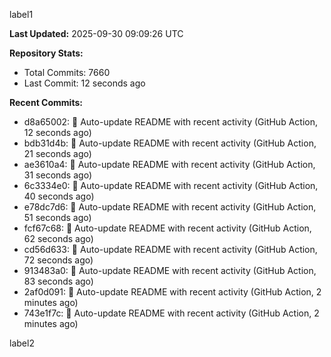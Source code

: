 
label1 
<!-- ACTIVITY_START -->
**Last Updated:** 2025-09-30 09:09:26 UTC

**Repository Stats:**
- Total Commits: 7660
- Last Commit: 12 seconds ago

**Recent Commits:**
- d8a65002: 🤖 Auto-update README with recent activity (GitHub Action, 12 seconds ago)
- bdb31d4b: 🤖 Auto-update README with recent activity (GitHub Action, 21 seconds ago)
- ae3610a4: 🤖 Auto-update README with recent activity (GitHub Action, 31 seconds ago)
- 6c3334e0: 🤖 Auto-update README with recent activity (GitHub Action, 40 seconds ago)
- e78dc7d6: 🤖 Auto-update README with recent activity (GitHub Action, 51 seconds ago)
- fcf67c68: 🤖 Auto-update README with recent activity (GitHub Action, 62 seconds ago)
- cd56d633: 🤖 Auto-update README with recent activity (GitHub Action, 72 seconds ago)
- 913483a0: 🤖 Auto-update README with recent activity (GitHub Action, 83 seconds ago)
- 2af0d091: 🤖 Auto-update README with recent activity (GitHub Action, 2 minutes ago)
- 743e1f7c: 🤖 Auto-update README with recent activity (GitHub Action, 2 minutes ago)
<!-- ACTIVITY_END -->

label2
